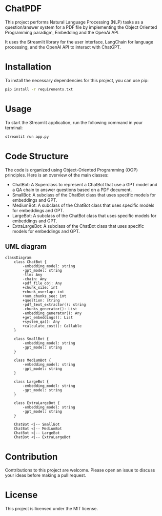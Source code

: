 # ChatPDF
This project performs Natural Language Processing (NLP) tasks as a question/answer system for a PDF file by implementing the Object Oriented Programming paradigm, Embedding and the OpenAi API.

It uses the Streamlit library for the user interface, LangChain for language processing, and the OpenAI API to interact with ChatGPT.

# Installation

To install the necessary dependencies for this project, you can use pip:

```bash
pip install -r requirements.txt
```

# Usage
To start the Streamlit application, run the following command in your terminal:

```bash
streamlit run app.py
```
# Code Structure
The code is organized using Object-Oriented Programming (OOP) principles. Here is an overview of the main classes:

* ChatBot: A Superclass to represent a ChatBot that use a GPT model and a QA chain to answer questions based on a PDF document.
* SmallBot: A subclass of the ChatBot class that uses specific models for embeddings and GPT.
* MediumBot: A subclass of the ChatBot class that uses specific models for embeddings and GPT.
* LargeBot: A subclass of the ChatBot class that uses specific models for embeddings and GPT.
* ExtraLargeBot: A subclass of the ChatBot class that uses specific models for embeddings and GPT.

## UML diagram

```mermaid
classDiagram
    class ChatBot {
        -embedding_model: string
        -gpt_model: string
        -llm: Any
        -chain: Any
        +pdf_file_obj: Any
        +chunk_size: int
        +chunk_overlap: int
        +num_chunks_see: int
        +question: string
        -pdf_text_extractor(): string
        -chunks_generator(): List
        -embedding_generator(): Any
        +get_embeddings(): List
        +system_qa(): Any
        +calculate_cost(): Callable
    }

    class SmallBot {
        -embedding_model: string
        -gpt_model: string
    }

    class MediumBot {
        -embedding_model: string
        -gpt_model: string
    }

    class LargeBot {
        -embedding_model: string
        -gpt_model: string
    }

    class ExtraLargeBot {
        -embedding_model: string
        -gpt_model: string
    }

    ChatBot <|-- SmallBot
    ChatBot <|-- MediumBot
    ChatBot <|-- LargeBot
    ChatBot <|-- ExtraLargeBot
```

# Contribution
Contributions to this project are welcome. Please open an issue to discuss your ideas before making a pull request.

# License
This project is licensed under the MIT license.
